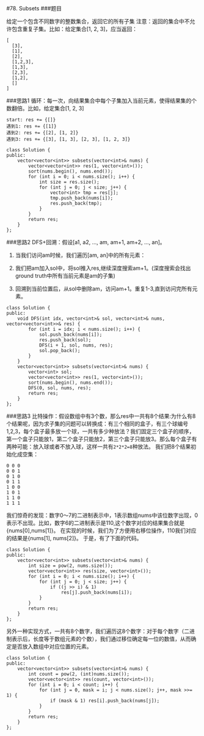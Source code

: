 #78. Subsets
###题目

给定一个包含不同数字的整数集合，返回它的所有子集
注意：返回的集合中不允许包含重复子集。比如：给定集合[1, 2, 3]，应当返回：
```
[
  [3],
  [1],
  [2],
  [1,2,3],
  [1,3],
  [2,3],
  [1,2],
  []
]
```

###思路1
循环：每一次，向结果集合中每个子集加入当前元素，使得结果集的个数翻倍。比如，给定集合[1, 2, 3]
```
start: res += {[]}
遇到1: res += {[1]}
遇到2: res += {[2], [1, 2]}
遇到3: res += {[3], [1, 3], [2, 3], [1, 2, 3]}
```

```
class Solution {
public:
    vector<vector<int>> subsets(vector<int>& nums) {
        vector<vector<int>> res(1, vector<int>());
        sort(nums.begin(), nums.end());
        for (int i = 0; i < nums.size(); i++) {
            int size = res.size();
            for (int j = 0; j < size; j++) {
                vector<int> tmp = res[j];
                tmp.push_back(nums[i]);
                res.push_back(tmp);
            }
        }
        return res;
    }
};
```

###思路2
DFS+回溯：假设[a1, a2, ..., am, am+1, am+2, ..., an]。

1. 当我们访问am时候，我们遍历[am, an]中的所有元素：

2. 我们把am加入sol中，将sol推入res,继续深度搜索am+1。(深度搜索会找出ground truth中所有当前元素是am的子集)

3. 回溯到当前位置后，从sol中删除am，访问am+1。重复1-3,直到访问完所有元素。
```
class Solution {
public:
    void DFS(int idx, vector<int>& sol, vector<int>& nums, vector<vector<int>>& res) {
        for (int i = idx; i < nums.size(); i++) {
            sol.push_back(nums[i]);
            res.push_back(sol);
            DFS(i + 1, sol, nums, res);
            sol.pop_back();
        }
    }
    vector<vector<int>> subsets(vector<int>& nums) {
        vector<int> sol;
        vector<vector<int>> res(1, vector<int>());
        sort(nums.begin(), nums.end());
        DFS(0, sol, nums, res);
        return res;
    }
};
```

###思路3
比特操作：假设数组中有3个数，那么res中一共有8个结果:为什么有8个结果呢，因为求子集的问题可以转换成：有三个相同的盒子，有三个球编号1,2,3，每个盒子最多放一个球，一共有多少种放法？我们固定三个盒子的顺序，第一个盒子只能放1，第二个盒子只能放2，第三个盒子只能放3。那么每个盒子有两种可能：放入球或者不放入球，这样一共有`2*2*2=8`种放法。
我们把8个结果初始化成空集：
```
0 0 0
0 0 1
0 1 0
0 1 1
1 0 0
1 0 1
1 1 0
1 1 1
```
我们惊奇的发现：数字0～7的二进制表示中，1表示数组nums中该位数字出现，0表示不出现。比如，数字6的二进制表示是110,这个数字对应的结果集合就是{nums[0],nums[1]}。
在实现的时候，我们为了方便用右移位操作，110我们对应的结果是{nums[1], nums[2]}。
于是，有了下面的代码。
```
class Solution {
public:
    vector<vector<int>> subsets(vector<int>& nums) {
        int size = pow(2, nums.size());
        vector<vector<int>> res(size, vector<int>());
        for (int i = 0; i < nums.size(); i++) {
            for (int j = 0; j < size; j++) {
                if ((j >> i) & 1)
                    res[j].push_back(nums[i]);
            }
        }
        return res;
    }
};
```

另外一种实现方式，一共有8个数字，我们遍历这8个数字：对于每个数字（二进制表示后，长度等于数组元素的个数），我们通过移位确定每一位的数值，从而确定是否放入数组中对应位置的元素。
```
class Solution {
public:
    vector<vector<int>> subsets(vector<int>& nums) {
        int count = pow(2, (int)nums.size());
        vector<vector<int>> res(count, vector<int>());
        for (int i = 0; i < count; i++) {
            for (int j = 0, mask = i; j < nums.size(); j++, mask >>= 1) {
                if (mask & 1) res[i].push_back(nums[j]);
            }
        }
        return res;
    }
};
```
